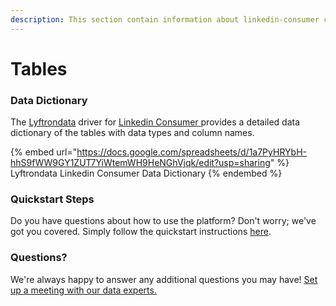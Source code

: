 ```yaml
---
description: This section contain information about linkedin-consumer connector tables information
---
```


# Tables

### Data Dictionary

The [Lyftrondata](https://www.lyftrondata.com/) driver for [Linkedin Consumer](https://www.lyftrondata.com/integration/linkedin-consumer/)[ ](https://www.lyftrondata.com/integration/linkedin-consumer/)provides a detailed data dictionary of the tables with data types and column names.

{% embed url="https://docs.google.com/spreadsheets/d/1a7PyHRYbH-hhS9fWW9GY1ZUT7YiWtemWH9HeNGhVjqk/edit?usp=sharing" %}
Lyftrondata Linkedin Consumer Data Dictionary
{% endembed %}

### Quickstart Steps

Do you have questions about how to use the platform? Don't worry; we've got you covered. Simply follow the quickstart instructions [here](../../../../quickstart-steps.md).

### Questions? <a href="#questions" id="questions"></a>

We're always happy to answer any additional questions you may have! [Set up a meeting with our data experts.](https://www.lyftrondata.com/book-a-meeting/)

